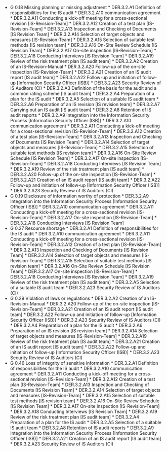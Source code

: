 * G 0.18 Missing planning or missing adjustment
         * DER.3.2.A1 Definition of responsibilities for the IS audit
         * DER.3.2.A10 communication agreement
         * DER.3.2.A11 Conducting a kick-off meeting for a cross-sectional revision [IS-Revision-Team]
         * DER.3.2.A12 Creation of a test plan [IS-Revision-Team]
         * DER.3.2.A13 Inspection and Checking of Documents [IS Revision Team]
         * DER.3.2.A14 Selection of target objects and measures [IS-Revision-Team]
         * DER.3.2.A15 Selection of suitable test methods [IS revision team]
         * DER.3.2.A16 On-Site Review Schedule [IS Revision Team]
         * DER.3.2.A17 On-site inspection [IS-Revision-Team]
         * DER.3.2.A18 Conducting Interviews [IS Revision Team]
         * DER.3.2.A19 Review of the risk treatment plan [IS audit team]
         * DER.3.2.A2 Creation of an IS-Revision-Manual
         * DER.3.2.A20 Follow-up of the on-site inspection [IS-Revision-Team]
         * DER.3.2.A21 Creation of an IS audit report [IS audit team]
         * DER.3.2.A22 Follow-up and initiation of follow-up [Information Security Officer (ISB)]
         * DER.3.2.A23 Security Review of IS Auditors (CI)
         * DER.3.2.A3 Definition of the basis for the audit and a common rating scheme [IS audit team]
         * DER.3.2.A4 Preparation of a plan for the IS audit
         * DER.3.2.A5 Selection of a suitable IS audit team
         * DER.3.2.A6 Preparation of an IS revision [IS revision team]
         * DER.3.2.A7 Carrying out an IS audit [IS audit team]
         * DER.3.2.A8 Retention of IS audit reports
         * DER.3.2.A9 Integration into the Information Security Process [Information Security Officer (ISB)]
         * DER.3.2.A10 communication agreement
         * DER.3.2.A11 Conducting a kick-off meeting for a cross-sectional revision [IS-Revision-Team]
         * DER.3.2.A12 Creation of a test plan [IS-Revision-Team]
         * DER.3.2.A13 Inspection and Checking of Documents [IS Revision Team]
         * DER.3.2.A14 Selection of target objects and measures [IS-Revision-Team]
         * DER.3.2.A15 Selection of suitable test methods [IS revision team]
         * DER.3.2.A16 On-Site Review Schedule [IS Revision Team]
         * DER.3.2.A17 On-site inspection [IS-Revision-Team]
         * DER.3.2.A18 Conducting Interviews [IS Revision Team]
         * DER.3.2.A19 Review of the risk treatment plan [IS audit team]
         * DER.3.2.A20 Follow-up of the on-site inspection [IS-Revision-Team]
         * DER.3.2.A21 Creation of an IS audit report [IS audit team]
         * DER.3.2.A22 Follow-up and initiation of follow-up [Information Security Officer (ISB)]
         * DER.3.2.A23 Security Review of IS Auditors (CI)
* G 0.19 Disclosure of information worthy of protection
         * DER.3.2.A9 Integration into the Information Security Process [Information Security Officer (ISB)]
         * DER.3.2.A10 communication agreement
         * DER.3.2.A11 Conducting a kick-off meeting for a cross-sectional revision [IS-Revision-Team]
         * DER.3.2.A17 On-site inspection [IS-Revision-Team]
         * DER.3.2.A18 Conducting Interviews [IS Revision Team]
* G 0.27 Resource shortage
         * DER.3.2.A1 Definition of responsibilities for the IS audit
         * DER.3.2.A10 communication agreement
         * DER.3.2.A11 Conducting a kick-off meeting for a cross-sectional revision [IS-Revision-Team]
         * DER.3.2.A12 Creation of a test plan [IS-Revision-Team]
         * DER.3.2.A13 Inspection and Checking of Documents [IS Revision Team]
         * DER.3.2.A14 Selection of target objects and measures [IS-Revision-Team]
         * DER.3.2.A15 Selection of suitable test methods [IS revision team]
         * DER.3.2.A16 On-Site Review Schedule [IS Revision Team]
         * DER.3.2.A17 On-site inspection [IS-Revision-Team]
         * DER.3.2.A18 Conducting Interviews [IS Revision Team]
         * DER.3.2.A19 Review of the risk treatment plan [IS audit team]
         * DER.3.2.A5 Selection of a suitable IS audit team
         * DER.3.2.A23 Security Review of IS Auditors (CI)
* G 0.29 Violation of laws or regulations
         * DER.3.2.A2 Creation of an IS-Revision-Manual
         * DER.3.2.A20 Follow-up of the on-site inspection [IS-Revision-Team]
         * DER.3.2.A21 Creation of an IS audit report [IS audit team]
         * DER.3.2.A22 Follow-up and initiation of follow-up [Information Security Officer (ISB)]
         * DER.3.2.A23 Security Review of IS Auditors (CI)
         * DER.3.2.A4 Preparation of a plan for the IS audit
         * DER.3.2.A6 Preparation of an IS revision [IS revision team]
         * DER.3.2.A14 Selection of target objects and measures [IS-Revision-Team]
         * DER.3.2.A19 Review of the risk treatment plan [IS audit team]
         * DER.3.2.A21 Creation of an IS audit report [IS audit team]
         * DER.3.2.A22 Follow-up and initiation of follow-up [Information Security Officer (ISB)]
         * DER.3.2.A23 Security Review of IS Auditors (CI)
* G 0.46 Loss of integrity of sensitive information
         * DER.3.2.A1 Definition of responsibilities for the IS audit
         * DER.3.2.A10 communication agreement
         * DER.3.2.A11 Conducting a kick-off meeting for a cross-sectional revision [IS-Revision-Team]
         * DER.3.2.A12 Creation of a test plan [IS-Revision-Team]
         * DER.3.2.A13 Inspection and Checking of Documents [IS Revision Team]
         * DER.3.2.A14 Selection of target objects and measures [IS-Revision-Team]
         * DER.3.2.A15 Selection of suitable test methods [IS revision team]
         * DER.3.2.A16 On-Site Review Schedule [IS Revision Team]
         * DER.3.2.A17 On-site inspection [IS-Revision-Team]
         * DER.3.2.A18 Conducting Interviews [IS Revision Team]
         * DER.3.2.A19 Review of the risk treatment plan [IS audit team]
         * DER.3.2.A4 Preparation of a plan for the IS audit
         * DER.3.2.A5 Selection of a suitable IS audit team
         * DER.3.2.A8 Retention of IS audit reports
         * DER.3.2.A9 Integration into the Information Security Process [Information Security Officer (ISB)]
         * DER.3.2.A21 Creation of an IS audit report [IS audit team]
         * DER.3.2.A23 Security Review of IS Auditors (CI)
